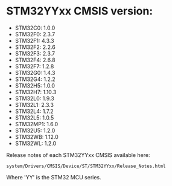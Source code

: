 # STM32YYxx CMSIS version:

  * STM32C0: 1.0.0
  * STM32F0: 2.3.7
  * STM32F1: 4.3.3
  * STM32F2: 2.2.6
  * STM32F3: 2.3.7
  * STM32F4: 2.6.8
  * STM32F7: 1.2.8
  * STM32G0: 1.4.3
  * STM32G4: 1.2.2
  * STM32H5: 1.0.0
  * STM32H7: 1.10.3
  * STM32L0: 1.9.3
  * STM32L1: 2.3.3
  * STM32L4: 1.7.2
  * STM32L5: 1.0.5
  * STM32MP1: 1.6.0
  * STM32U5: 1.2.0
  * STM32WB: 1.12.0
  * STM32WL: 1.2.0

Release notes of each STM32YYxx CMSIS available here:

`system/Drivers/CMSIS/Device/ST/STM32YYxx/Release_Notes.html`

Where 'YY' is the STM32 MCU series.
